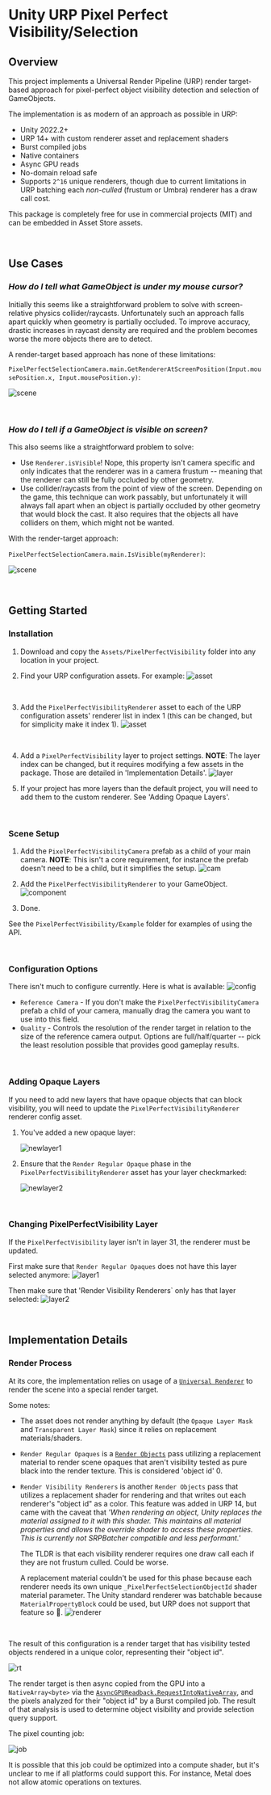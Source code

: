 # Unity URP Pixel Perfect Visibility/Selection

## Overview
This project implements a Universal Render Pipeline (URP) render target-based approach for pixel-perfect object visibility detection and selection of GameObjects.

The implementation is as modern of an approach as possible in URP:
- Unity 2022.2+
- URP 14+ with custom renderer asset and replacement shaders
- Burst compiled jobs
- Native containers
- Async GPU reads
- No-domain reload safe
- Supports `2^16` unique renderers, though due to current limitations in URP batching each *non-culled* (frustum or Umbra) renderer has a draw call cost.

This package is completely free for use in commercial projects (MIT) and can be embedded in Asset Store assets.

<br>

## Use Cases

### _How do I tell what GameObject is under my mouse cursor?_

Initially this seems like a straightforward problem to solve with screen-relative physics collider/raycasts. Unfortunately such an approach falls apart quickly when geometry is partially occluded. To improve accuracy, drastic increases in raycast density are required and the problem becomes worse the more objects there are to detect.

A render-target based approach has none of these limitations:

`PixelPerfectSelectionCamera.main.GetRendererAtScreenPosition(Input.mousePosition.x, Input.mousePosition.y)`:

![scene](doc/selection.gif)

<br>

### _How do I tell if a GameObject is visible on screen?_

This also seems like a straightforward problem to solve:
- Use `Renderer.isVisible`! Nope, this property isn't camera specific and only indicates that the renderer was in a camera frustum -- meaning that the renderer can still be fully occluded by other geometry.
- Use collider/raycasts from the point of view of the screen. Depending on the game, this technique can work passably, but unfortunately it will always fall apart when an object is partially occluded by other geometry that would block the cast. It also requires that the objects all have colliders on them, which might not be wanted.


With the render-target approach:

`PixelPerfectSelectionCamera.main.IsVisible(myRenderer)`:

![scene](doc/visibility.gif)

<br>

## Getting Started

### Installation

1. Download and copy the `Assets/PixelPerfectVisibility` folder into any location in your project.

2. Find your URP configuration assets. For example:
![asset](doc/urp_asset.png)

<br>

3. Add the `PixelPerfectVisibilityRenderer` asset to each of the URP configuration assets' renderer list in index 1 (this can be changed, but for simplicity make it index 1).
![asset](doc/urp_asset_slot.png)

<br>

4. Add a `PixelPerfectVisibility` layer to project settings. **NOTE**: The layer index can be changed, but it requires modifying a few assets in the package. Those are detailed in 'Implementation Details'.
![layer](doc/layer.png)

5. If your project has more layers than the default project, you will need to add them to the custom renderer. See 'Adding Opaque Layers'.

<br>

### Scene Setup

1. Add the `PixelPerfectVisibilityCamera` prefab as a child of your main camera. **NOTE**: This isn't a core requirement, for instance the prefab doesn't need to be a child, but it simplifies the setup.
![cam](doc/camera.png)

2. Add the `PixelPerfectVisibilityRenderer` to your GameObject.
![component](doc/component.png)

3. Done.

See the `PixelPerfectVisibility/Example` folder for examples of using the API.

<br>

### Configuration Options

There isn't much to configure currently. Here is what is available:
![config](doc/config.png)

* `Reference Camera` - If you don't make the `PixelPerfectVisibilityCamera` prefab a child of your camera, manually drag the camera you want to use into this field.
* `Quality` - Controls the resolution of the render target in relation to the size of the reference camera output. Options are full/half/quarter -- pick the least resolution possible that provides good gameplay results.

<br>

### Adding Opaque Layers

If you need to add new layers that have opaque objects that can block visibility, you will need to update the `PixelPerfectVisibilityRenderer` renderer config asset.

1. You've added a new opaque layer:

   ![newlayer1](doc/new_layer_1.png)
2. Ensure that the `Render Regular Opaque` phase in the `PixelPerfectVisibilityRenderer` asset has your layer checkmarked:

   ![newlayer2](doc/new_layer_2.png)

<br>

### Changing PixelPerfectVisibility Layer

If the `PixelPerfectVisibility` layer isn't in layer 31, the renderer must be updated.

First make sure that `Render Regular Opaques` does not have this layer selected anymore:
![layer1](doc/change_layer_1.png)

Then make sure that 'Render Visibility Renderers` only has that layer selected:
![layer2](doc/change_layer_2.png)

<br>

## Implementation Details

### **Render Process**
At its core, the implementation relies on usage of a [`Universal Renderer`](https://docs.unity3d.com/Packages/com.unity.render-pipelines.universal@14.0/manual/urp-universal-renderer.html) to render the scene into a special render target.

Some notes:
* The asset does not render anything by default (the `Opaque Layer Mask` and `Transparent Layer Mask`) since it relies on replacement materials/shaders.
* `Render Regular Opaques` is a [`Render Objects`](https://docs.unity3d.com/Packages/com.unity.render-pipelines.universal@14.0/manual/renderer-features/renderer-feature-render-objects.html) pass utilizing a replacement material to render scene opaques that aren't visibility tested as pure black into the render texture. This is considered 'object id' 0.
* `Render Visibility Renderers` is another `Render Objects` pass that utilizes a replacement shader for rendering and that writes out each renderer's "object id" as a color. This feature was added in URP 14, but came with the caveat that _'When rendering an object, Unity replaces the material assigned to it with this shader. This maintains all material properties and allows the override shader to access these properties. This is currently not SRPBatcher compatible and less performant.'_ 

  The TLDR is that each visibility renderer requires one draw call each if they are not frustum culled. Could be worse. 

  A replacement material couldn't be used for this phase because each renderer needs its own unique `_PixelPerfectSelectionObjectId` shader material parameter. The Unity standard renderer was batchable because `MaterialPropertyBlock` could be used, but URP does not support that feature so :shrug:.
![renderer](doc/urp_renderer.png)

<br>

The result of this configuration is a render target that has visibility tested objects rendered in a unique color, representing their "object id".

![rt](doc/rt.png)

The render target is then async copied from the GPU into a `NativeArray<byte>` via the [`AsyncGPUReadback.RequestIntoNativeArray`](https://docs.unity3d.com/ScriptReference/Rendering.AsyncGPUReadback.RequestIntoNativeArray.html), and the pixels analyzed for their "object id" by a Burst compiled job. The result of that analysis is used to determine object visibility and provide selection query support.

The pixel counting job:

![job](doc/burst_job.png)

It is possible that this job could be optimized into a compute shader, but it's unclear to me if all platforms could support this. For instance, Metal does not allow atomic operations on textures.

